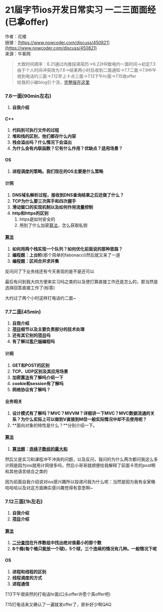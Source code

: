 # 21届字节ios开发日常实习 一二三面面经\(已拿offer\)

作者：花楼  
链接：[https://www.nowcoder.com/discuss/450821](https://www.nowcoder.com/discuss/450821)  
来源：牛客网

> 大致时间顺序：6.21通过内推投递简历→6.22HR致电约一面时间→初定7.3由于个人时间冲突改为7.6→结束两小时后收到二面通知→7.7二面→7.9中午收到电话约三面→7.12早上十点三面→7.13下午hr面→7.15收offer  
> 给我的小破blog引个流，[完整版在这里](https://tiffanyfei.tk/posts/c54ec889/)

### 7.6一面\(90min左右\)

1. **自我介绍**

#### C++ <a id="c"></a>

1. **代码到可执行文件的过程**
2. **堆和栈的区别，他们都存什么内容**
3. **栈会溢出吗？什么情况下会溢出**
4. **为什么会有内联函数？它有什么作用？优缺点？适用场景？**

#### OS <a id="os"></a>

1. **进程调度的策略。我们现在的OS主要是什么策略**

#### 计网

1. **DNS域名解析过程，接收到DNS查询结果之后还做了什么？**
2. **TCP为什么要三次挥手和四次握手**
3. **滑动窗口的实现机制以及如何作用流量控制**
4. **http和https的区别**
   1. https是如何安全的
   2. 用到了什么加密[算法](/jump/super-jump/word?word=%E7%AE%97%E6%B3%95)，怎么获取私钥

#### [算法](/jump/super-jump/word?word=%E7%AE%97%E6%B3%95)

1. **如何用两个栈实现一个队列？如何优化前面说的那种思路？**
2. **编程题：上台阶**\(那个简单的fabonacci\)然后就又来了一道
3. **编程题：区间合并求并集**

反问问了下业务线还有今天表现的是不是还可以

最后有问到我大四方便来实习吗之类的以及使打算直接工作还是怎么的，那当然是选择回答直接工作了\(标答\)

大约过了两个小时这样打电话约二面~

### 7.7二面\(45min\)

1. **自我介绍**
2. [**项目**](/jump/super-jump/word?word=%E9%A1%B9%E7%9B%AE)**细节以及主要负责部分的技术处理**
3. **还有其它别的**[**项目**](/jump/super-jump/word?word=%E9%A1%B9%E7%9B%AE)**吗**
4. **有了解过**[**客户端**](/jump/super-jump/word?word=%E5%AE%A2%E6%88%B7%E7%AB%AF)**编程吗**

#### 计网

1. **GET和POST的区别**
2. **TCP、UDP区别及其应用场景**
3. **加密**[**算法**](/jump/super-jump/word?word=%E7%AE%97%E6%B3%95)**有了解吗介绍一下**
4. **cookie和session有了解吗**
5. **网络协议有了解吗？**

#### 业务相关

1. **设计模式有了解吗？MVC？MVVM？详细讲一下MVC？MVC数据流通的关系？为什么实际上可以做到V直接到M但一般实际情况中却不去使用呢？**
2. **面向对象的特性是什么？**分别介绍一下。

#### [算法](/jump/super-jump/word?word=%E7%AE%97%E6%B3%95)

1. [**算法题**](/jump/super-jump/word?word=%E7%AE%97%E6%B3%95%E9%A2%98)**：**[**连续子数组的最大和**](/jump/super-jump/word?word=%E8%BF%9E%E7%BB%AD%E5%AD%90%E6%95%B0%E7%BB%84%E7%9A%84%E6%9C%80%E5%A4%A7%E5%92%8C)

然后又是实习和课程冲不冲突的问题，以及反问，我问的为什么两次都问我这么多计网是因为ios就用计网很多吗，然后小哥哥就顺便给我解释了前面卡壳的post啊和其他语言结合之类的

因为前面自我介绍说对ios感兴趣所以投递问我为什么呢：当然是因为我有全家桶哈哈哈以及对这方面确实感兴趣觉得有意思啊~

### 7.12三面\(1h左右\)

1. **自我介绍**
2. [**项目**](/jump/super-jump/word?word=%E9%A1%B9%E7%9B%AE)**介绍**

#### [算法](/jump/super-jump/word?word=%E7%AE%97%E6%B3%95)

1. [**二分查找**](/jump/super-jump/word?word=%E4%BA%8C%E5%88%86%E6%9F%A5%E6%89%BE)**在升序数组中找出绝对值最小的那个数**
2. **8个桶\(每个桶只能放一个球\)，5个球，三个连续的情况有几种。一般情况下呢**

#### OS <a id="os-1"></a>

1. **进程和线程的区别**
2. **线程调度的方式**
3. **进程通信**

7.13下午很突然的打电话hr面\(口头offer许愿个真offer吧\)

7.15打电话来又确认了一遍就发offer了，房补好少啊QAQ

